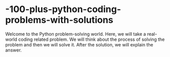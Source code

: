 # -100-plus-python-coding-problems-with-solutions
Welcome to the Python problem-solving world.  Here, we will take a real-world coding related problem. We will think about the process of solving the problem and then we will solve it. After the solution, we will explain the answer.
